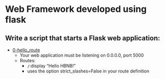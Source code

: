 # Web Framework developed using flask

## Write a script that starts a Flask web application:
 - [0-hello_route](0-hello_route.py)
   - Your web application must be listening on 0.0.0.0, port 5000
   - Routes:
     - ```/```:display “Hello HBNB!”
     - uses the option strict_slashes=False in your route definition
